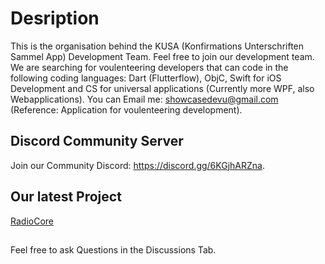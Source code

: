 # Desription
This is the organisation behind the KUSA (Konfirmations Unterschriften Sammel App) Development Team. Feel free to join our development team. We are searching for voulenteering developers that can code in the following coding languages: Dart (Flutterflow), ObjC, Swift for iOS Development and CS for universal applications (Currently more WPF, also Webapplications). You can Email me: showcasedevu@gmail.com (Reference: Application for voulenteering development). 
## Discord Community Server
Join our Community Discord: https://discord.gg/6KGjhARZna.
## Our latest Project
[RadioCore](https://github.com/CodeSpire-Solutions/RadioCore/)
##
Feel free to ask Questions in the Discussions Tab.

